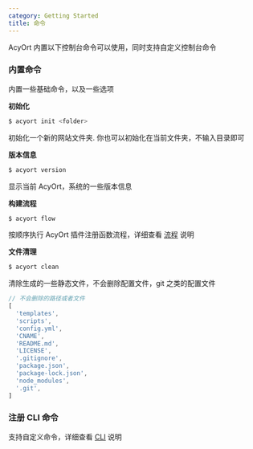 ```yaml
---
category: Getting Started
title: 命令
---
```


AcyOrt 内置以下控制台命令可以使用，同时支持自定义控制台命令

### 内置命令

内置一些基础命令，以及一些选项

**初始化**

```bash
$ acyort init <folder>
```

初始化一个新的网站文件夹. 你也可以初始化在当前文件夹，不输入目录即可

**版本信息**

```bash
$ acyort version
```

显示当前 AcyOrt，系统的一些版本信息

**构建流程**

```bash
$ acyort flow
```

按顺序执行 AcyOrt 插件注册函数流程，详细查看 [流程](/api/workflow/) 说明

**文件清理**

```bash
$ acyort clean
```

清除生成的一些静态文件，不会删除配置文件，git 之类的配置文件

```js
// 不会删除的路径或者文件
[
  'templates',
  'scripts',
  'config.yml',
  'CNAME',
  'README.md',
  'LICENSE',
  '.gitignore',
  'package.json',
  'package-lock.json',
  'node_modules',
  '.git',
]
```

### 注册 CLI 命令

支持自定义命令，详细查看 [CLI](/api/cli/) 说明
